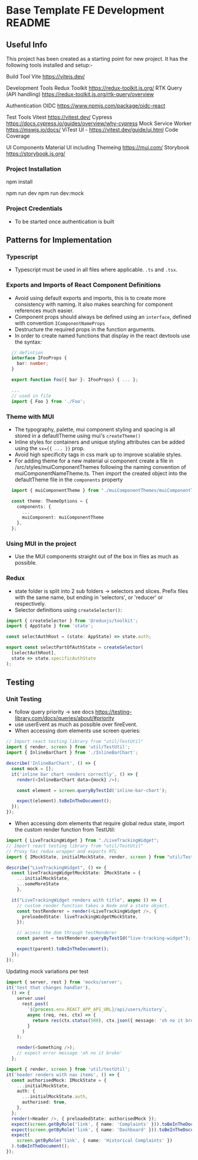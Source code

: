 # Base Template FE Development README

## Useful Info

This project has been created as a starting point for new project. It has the following tools installed and setup:-

Build Tool
  Vite https://vitejs.dev/

Development Tools
  Redux Toolkit https://redux-toolkit.js.org/
  RTK Query (API handling) https://redux-toolkit.js.org/rtk-query/overview

Authentication
  OIDC https://www.npmjs.com/package/oidc-react

Test Tools
  Vitest https://vitest.dev/
  Cypress https://docs.cypress.io/guides/overview/why-cypress
  Mock Service Worker https://mswjs.io/docs/
  ViTest UI - https://vitest.dev/guide/ui.html
  Code Coverage

UI Components
  Material UI including Themeing https://mui.com/
  Storybook https://storybook.js.org/

### Project Installation

npm install

npm run dev
npm run dev:mock

### Project Credentials

- To be started once authentication is built

## Patterns for Implementation

### Typescript

- Typescript must be used in all files where applicable. `.ts` and `.tsx`.

### Exports and Imports of React Component Definitions

- Avoid using default exports and imports, this is to create more consistency with naming. It also makes searching for component references much easier.
- Component props should always be defined using an `interface`, defined with convention `IComponentNameProps`
- Destructure the required props in the function arguments.
- In order to create named functions that display in the react devtools use the syntax:

```ts
  // defintion
  interface IFooProps {
    bar: number;
  }

  export function Foo({ bar }: IFooProps) { ... };

  ...
  // used in file
  import { Foo } from './Foo';
```

### Theme with MUI

- The typography, palette, mui component styling and spacing is all stored in a defaultTheme using mui's `createTheme()`
- Inline styles for containers and unique styling attributes can be added using the `sx={{ ... }}` prop.
- Avoid high specificity tags in css mark up to improve scalable styles.
- For adding theme for a new material ui component create a file in /src/styles/muiComponentThemes following the naming convention of muiComponentNameTheme.ts.
  Then import the created object into the defaultTheme file in the `components` property

```ts
  import { muiComponentTheme } from "./muiComponentThemes/muiComponentTheme";

  const theme: ThemeOptions = {
    components: {
      ...
      muiComponent: muiComponentTheme
    },
  };
```

### Using MUI in the project

- Use the MUI components straight out of the box in files as much as possible.

### Redux

- state folder is split into 2 sub folders -> selectors and slices. Prefix files with the same name, but ending in 'selectors', or 'reducer' or respectively.
- Selector definitions using `createSelector()`:

```ts
import { createSelector } from '@reduxjs/toolkit';
import { AppState } from 'state';

const selectAuthRoot = (state: AppState) => state.auth;

export const selectPartOfAuthState = createSelector(
  [selectAuthRoot],
  state => state.specificAuthState
);
```

## Testing

### Unit Testing

- follow query priority -> see docs https://testing-library.com/docs/queries/about/#priority
- use userEvent as much as possible over fireEvent.
- When accessing dom elements use screen queries:

```ts
// Import react testing library from "util/TestUtil"
import { render, screen } from 'util/TestUtil';
import { InlineBarChart } from './InlineBarChart';

describe('InlineBarChart', () => {
  const mock = [];
  it('inline bar chart renders correctly', () => {
    render(<InlineBarChart data={mock} />);

    const element = screen.queryByTestId('inline-bar-chart');

    expect(element).toBeInTheDocument();
  });
});
```

- When accessing dom elements that require global redux state, import the custom render function from TestUtil:

```ts
import { LiveTrackingWidget } from "./LiveTrackingWidget";
// Import react testing library from "util/TestUtil"
// Proxy has redux wrapper and exports RTL
import { IMockState, initialMockState, render, screen } from "util/TestUtil";

describe("LiveTrackingWidget", () => {
  const liveTrackingWidgetMockState: IMockState = {
    ...initialMockState,
    ...someMoreState
    },

  it("LiveTrackingWidget renders with title", async () => {
    // custom render function takes a Node and a state object.
    const testRenderer = render(<LiveTrackingWidget />, {
      preloadedState: liveTrackingWidgetMockState,
    });

    // access the dom through testRenderer
    const parent = testRenderer.queryByTestId("live-tracking-widget");

    expect(parent).toBeInTheDocument();
  });
});
```

Updating mock variations per test

```ts
import { server, rest } from 'mocks/server';
it('test that changes handler'),
  () => {
    server.use(
      rest.post(
        `${process.env.REACT_APP_API_URL}/api/users/history`,
        async (req, res, ctx) => {
          return res(ctx.status(500), ctx.json({ message: 'oh no it broke' }));
        }
      )
    );

    render(<Something />);
    // expect error message 'oh no it broke'
  };
```

```ts
import { render, screen } from 'util/testUtil';
it('header renders with nav items', () => {
  const authorisedMock: IMockState = {
    ...initialMockState,
    auth: {
      ...initialMockState.auth,
      authorised: true,
    },
  };
  render(<Header />, { preloadedState: authorisedMock });
  expect(screen.getByRole('link', { name: 'Complaints' })).toBeInTheDocument();
  expect(screen.getByRole('link', { name: 'Dashboard' })).toBeInTheDocument();
  expect(
    screen.getByRole('link', { name: 'Historical Complaints' })
  ).toBeInTheDocument();
});
```
